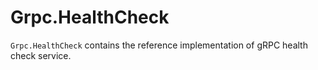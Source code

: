 # Grpc.HealthCheck

`Grpc.HealthCheck` contains the reference implementation of gRPC health check service.
